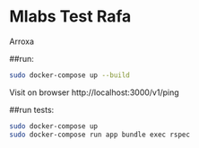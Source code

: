 # Mlabs Test Rafa

Arroxa


##run:

```sh
sudo docker-compose up --build
```

Visit on browser http://localhost:3000/v1/ping


##run tests:

```sh
sudo docker-compose up
sudo docker-compose run app bundle exec rspec
```